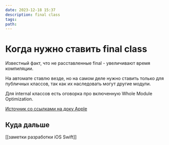 ```yaml
---
date: 2023-12-18 15:37
description: final class
tags: 
path:
---
```

# Когда нужно ставить final class
Известный факт, что не расставленные final - увеличивают время компиляции. 

На автомате ставлю везде, но на самом деле нужно ставить только для публичных классов, так как их наследовать могут другие модули.

Для internal классов есть оговорка про включенную Whole Module Optimization. 

[Источник со ссылками на доку Apple](https://samwize.com/2023/12/15/should-you-add-final-to-all-your-swift-classes/?utm_campaign=iOS%2BDev%2BWeekly&utm_medium=web&utm_source=iOS%2BDev%2BWeekly%2BIssue%2B640)

## Куда дальше
[[заметки разработки iOS Swift]]